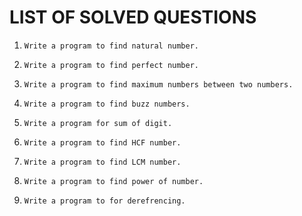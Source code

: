 # LIST OF SOLVED QUESTIONS

1.
    ```
    Write a program to find natural number.
    ```
    
2.
    ```
    Write a program to find perfect number.
    ```
    
3.
    ```
    Write a program to find maximum numbers between two numbers.
    ```

4.
    ```
    Write a program to find buzz numbers.
    ```

5.
    ```
    Write a program for sum of digit.
    ```

6.
    ```
    Write a program to find HCF number.
    ```

7.
    ```
    Write a program to find LCM number.
    ```

8.
    ```
    Write a program to find power of number.
    ```

9.
    ```
    Write a program to for derefrencing.
    ```
 

